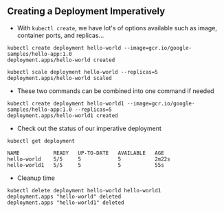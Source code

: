 ## Creating a Deployment Imperatively 

- With `kubectl create`, we have lot's of options available  such as image, container ports, and replicas...
```
kubectl create deployment hello-world --image=gcr.io/google-samples/hello-app:1.0
deployment.apps/hello-world created

kubectl scale deployment hello-world --replicas=5
deployment.apps/hello-world scaled
```

- These two commands can be combined into one command if needed
```
kubectl create deployment hello-world1 --image=gcr.io/google-samples/hello-app:1.0 --replicas=5
deployment.apps/hello-world1 created
```

- Check out the status of our imperative deployment
```
kubectl get deployment 

NAME           READY   UP-TO-DATE   AVAILABLE   AGE
hello-world    5/5     5            5           2m22s
hello-world1   5/5     5            5           55s
```

- Cleanup time
```
kubectl delete deployment hello-world hello-world1
deployment.apps "hello-world" deleted
deployment.apps "hello-world1" deleted
```